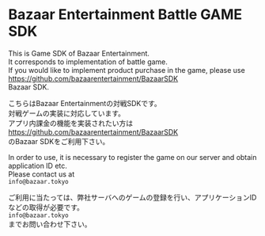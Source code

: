 # Bazaar Entertainment Battle GAME SDK

This is Game SDK of Bazaar Entertainment.  
It corresponds to implementation of battle game.  
If you would like to implement product purchase in the game, please use   
<https://github.com/bazaarentertainment/BazaarSDK>  
Bazaar SDK.  

こちらはBazaar Entertainmentの対戦SDKです。  
対戦ゲームの実装に対応しています。  
アプリ内課金の機能を実装されたい方は  
<https://github.com/bazaarentertainment/BazaarSDK>  
のBazaar SDKをご利用下さい。  

In order to use, it is necessary to register the game on our server and obtain application ID etc.  
Please contact us at   
`info@bazaar.tokyo`  

ご利用に当たっては、弊社サーバへのゲームの登録を行い、アプリケーションIDなどの取得が必要です。  
`info@bazaar.tokyo`  
までお問い合わせ下さい。  

